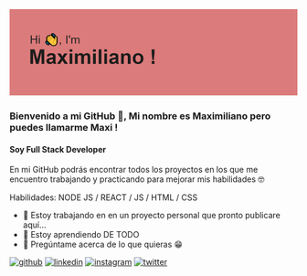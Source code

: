   ![image](/header.png)
  
### Bienvenido a mi GitHub 👋, Mi nombre es Maximiliano pero puedes llamarme Maxi !
#### Soy Full Stack Developer 

En mi GitHub podrás encontrar todos los proyectos en los que me encuentro trabajando y practicando para mejorar mis habilidades 🤓

Habilidades: NODE JS / REACT / JS / HTML / CSS

- 🔭 Estoy trabajando en en un proyecto personal que pronto publicare aquí... 
- 🌱 Estoy aprendiendo DE TODO 
- 💬 Pregúntame acerca de lo que quieras 😁 



[<img src='https://cdn.jsdelivr.net/npm/simple-icons@3.0.1/icons/github.svg' alt='github' height='40'>](https://github.com/maxiacunia)  [<img src='https://cdn.jsdelivr.net/npm/simple-icons@3.0.1/icons/linkedin.svg' alt='linkedin' height='40'>](https://www.linkedin.com/in/maximiliano-acuña/)  [<img src='https://cdn.jsdelivr.net/npm/simple-icons@3.0.1/icons/instagram.svg' alt='instagram' height='40'>](https://www.instagram.com/maxiacunia1/)  [<img src='https://cdn.jsdelivr.net/npm/simple-icons@3.0.1/icons/twitter.svg' alt='twitter' height='40'>](https://twitter.com/maxiacunia1)  

